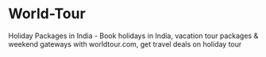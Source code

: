 # World-Tour
Holiday Packages in India - Book holidays in India, vacation tour packages &amp; weekend gateways with worldtour.com, get travel deals on holiday tour
